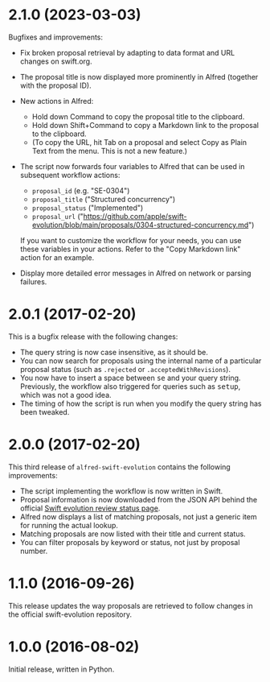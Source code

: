 # 2.1.0 (2023-03-03)

Bugfixes and improvements:

* Fix broken proposal retrieval by adapting to data format and URL changes on swift.org.

* The proposal title is now displayed more prominently in Alfred (together with the proposal ID).

* New actions in Alfred:
  * Hold down Command to copy the proposal title to the clipboard.
  * Hold down Shift+Command to copy a Markdown link to the proposal to the clipboard.
  * (To copy the URL, hit Tab on a proposal and select Copy as Plain Text from the menu. This is not a new feature.)

* The script now forwards four variables to Alfred that can be used in subsequent workflow actions:
  * `proposal_id` (e.g. "SE-0304")
  * `proposal_title` ("Structured concurrency")
  * `proposal_status` ("Implemented")
  * `proposal_url` ("https://github.com/apple/swift-evolution/blob/main/proposals/0304-structured-concurrency.md")

  If you want to customize the workflow for your needs, you can use these variables in your actions. Refer to the "Copy Markdown link" action for an example.

* Display more detailed error messages in Alfred on network or parsing failures.

# 2.0.1 (2017-02-20)

This is a bugfix release with the following changes:

* The query string is now case insensitive, as it should be.
* You can now search for proposals using the internal name of a
  particular proposal status (such as `.rejected` or
  `.acceptedWithRevisions`).
* You now have to insert a space between <kbd>se</kbd> and your
  query string. Previously, the workflow also triggered for queries
  such as <kbd>setup</kbd>, which was not a good idea.
* The timing of how the script is run when you modify the query
  string has been tweaked.

# 2.0.0 (2017-02-20)

This third release of `alfred-swift-evolution` contains the following improvements:

* The script implementing the workflow is now written in Swift.
* Proposal information is now downloaded from the JSON API behind
  the official [Swift evolution review status page][status].
* Alfred now displays a list of matching proposals, not just a
  generic item for running the actual lookup.
* Matching proposals are now listed with their title and current
  status.
* You can filter proposals by keyword or status, not just by
  proposal number.

[status]: https://apple.github.io/swift-evolution/

# 1.1.0 (2016-09-26)

This release updates the way proposals are retrieved to follow
changes in the official swift-evolution repository.

# 1.0.0 (2016-08-02)

Initial release, written in Python.

